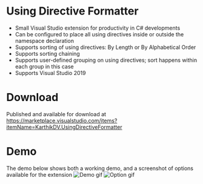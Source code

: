 # Using Directive Formatter
- Small Visual Studio extension for productivity in C# developments
- Can be configured to place all using directives inside or outside the namespace declaration
- Supports sorting of using directives: By Length or By Alphabetical Order
- Supports sorting chaining
- Supports user-defined grouping on using directives; sort happens within each group in this case
- Supports Visual Studio 2019
# Download

Published and available for download at https://marketplace.visualstudio.com/items?itemName=KarthikDV.UsingDirectiveFormatter

# Demo
The demo below shows both a working demo, and a screenshot of options available for the extension
![Demo gif](https://github.com/everfor/NSDirectiveFormatter/blob/master/demo.gif "Demo")
![Option gif](https://github.com/everfor/UsingDirectiveFormatter/blob/master/option.gif "Option")
